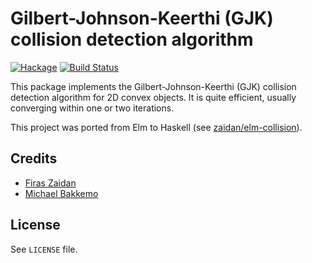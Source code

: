 [ci]: https://github.com/zaidan/gjk/actions

# Gilbert-Johnson-Keerthi (GJK) collision detection algorithm

[![Hackage](https://img.shields.io/hackage/v/gjk.svg)](https://hackage.haskell.org/package/gjk)
[![Build Status](https://github.com/zaidan/gjk/workflows/Haskell%20CI/badge.svg)][ci]

This package implements the Gilbert-Johnson-Keerthi (GJK) collision detection
algorithm for 2D convex objects. It is quite efficient, usually converging
within one or two iterations.

This project was ported from Elm to Haskell (see
[zaidan/elm-collision](https://github.com/zaidan/elm-collision)).

## Credits

 * [Firas Zaidan](https://github.com/zaidan)
 * [Michael Bakkemo](https://github.com/bakkemo)

## License

See `LICENSE` file.
